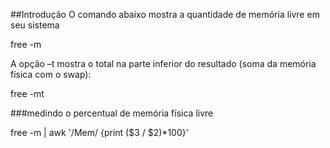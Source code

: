 ##Introdução
O comando abaixo mostra a quantidade de memória livre em
seu sistema

free -m

A opção –t mostra o total na parte inferior do resultado (soma da memória física com o swap):

free -mt

###medindo o percentual de memória física livre

free -m | awk '/Mem/ {print ($3 / $2)*100}'


 